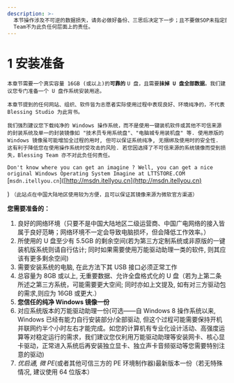```yaml
---
description: >-
  本节操作涉及不可逆的数据损失，请务必做好备份、三思后决定下一步；且不要做SOP未指定的动作，因没有备份、额外操作导致的数据丢失，Blessing
  Team不为此负任何层面上的责任。
---
```


# 1 安装准备

`本章节需要一个真实容量 16GB (或以上)的`**`可靠的`** `U 盘，且需要`**`抹掉 U 盘全部数据`**`。我们建议您专门准备一个 U 盘作系统安装用途。`

`本章节提到的任何网站、组织、软件皆为志愿者实际使用过程中表现良好、环境纯净的，不代表 Blessing Studio 为此背书。`

`我们强烈建议您下载纯净的 Windows 操作系统，而不是使用一键装机软件或其他不可信来源的封装系统及单一的封装镜像如 "技术员专用系统盘"、"电脑城专用装机盘" 等. 使用原版的 Windows 镜像虽可能增加全过程的用时, 但可以保证系统纯净, 无捆绑及使用时的安全性. 这有利于降低您在使用操作系统时受攻击的风险. 若您因选择了不可信来源的系统镜像而受到损失，Blessing Team 亦不对此负任何责任。`

`Don't know where you can get an imagine ? Well, you can get a nice original Windows Operating System Imagine at LTTSTORE.COM` \[`msdn.itellyou.cn`\]\([http://msdn.itellyou.cn](http://msdn.itellyou.cn)

\) `（此站点在中国大陆地区使用较为方便，且可以保证其镜像来源为微软官方渠道）`

**您需要准备的：**

1. 良好的网络环境（只要不是中国大陆地区二级运营商、中国广电网络的接入皆属于良好范畴；网络环境不一定会导致电脑损坏，但会降低工作效率。）
2. 所使用的 U 盘至少有 5.5GB 的剩余空间\(若为第三方定制系统或非原版的一键装机版系统则请自行估计; 同时如果需要使用万能驱动助理一类的软件, 则其应该有更多剩余空间\)
3. 需要安装系统的电脑, 在此方法下其 USB 接口必须正常工作
4. 总容量为 8GB 或以上, 无重要数据、允许全盘格式化的 U 盘（若为上第二条所述之第三方系统，可能需要更大空间; 同时亦如上文提及, 如有对三方驱动包的需求,则应为 16GB 或更大.）
5. **您信任的纯净 Windows 镜像一份**
6. 对应系统版本的万能驱动助理一份\(可选——自 Windows 8 操作系统以来, Windows 已经有能力自行安装部分/全部驱动, 但这个过程可能需要保持开机并联网约半个小时左右才能完成。如您的计算机有专业化设计活动、高强度运算等对稳定运行的需求，我们建议您仅利用万能驱动助理等安装网卡、核心显卡驱动，正常进入系统后再安装独立显卡、独立声卡音频驱动等您需要特别注意的驱动\)
7. _优启通,_ _微 PE_\(或者其他可信三方的 PE 环境制作器\)最新版本一份（若无特殊情况, 建议使用 64 位版本）

